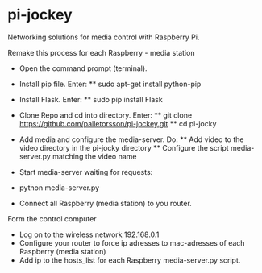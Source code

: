 # pi-jockey
Networking solutions for media control with Raspberry Pi.

Remake this process for each Raspberry - media station  

* Open the command prompt (terminal). 
* Install pip file. Enter:
** sudo apt-get install python-pip

* Install Flask. Enter:
** sudo pip install Flask

* Clone Repo and cd into directory. Enter:
** git clone https://github.com/palletorsson/pi-jockey.git
** cd pi-jocky

* Add media and configure the media-server. Do: 
** Add video to the video directory in the pi-jocky directory
** Configure the script media-server.py matching the video name

* Start media-server waiting for requests: 
* python media-server.py

* Connect all Raspberry (media station) to you router. 

Form the control computer

* Log on to the wireless network 192.168.0.1 
* Configure your router to force ip adresses to mac-adresses of each Raspberry (media station) 
* Add ip to the hosts_list for each Raspberry media-server.py script.

